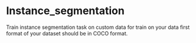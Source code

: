 # Instance_segmentation
Train instance segmentation task on custom data
for train on your data first format of your dataset should be in COCO format.
